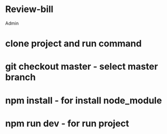 # Review-bill
Admin
# clone project and run command
# git checkout master - select master branch
# npm install - for install node_module
# npm run dev - for run project 
